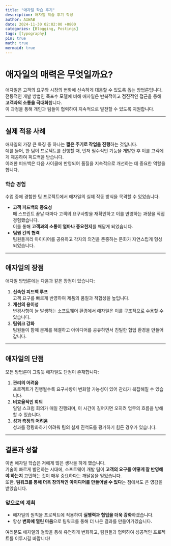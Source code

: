 ```yaml
---
title: "애자일 학습 후기"
description: 애자일 학습 후기 작성
author: AIWAB
date: 2024-11-30 02:02:00 +0800
categories: [Blogging, Postings]
tags: [typography]
pin: true
math: true
mermaid: true
---
```

# 애자일의 매력은 무엇일까요?

애자일은 고객의 요구와 시장의 변화에 신속하게 대응할 수 있도록 돕는 방법론입니다.  
전통적인 개발 방법인 폭포수 모델에 비해 애자일은 반복적이고 점진적인 접근을 통해 **고객과의 소통을 극대화**합니다.  
이 과정을 통해 개인과 팀들이 협력하여 지속적으로 발전할 수 있도록 지원합니다.

---

## 실제 적용 사례

애자일의 가장 큰 특징 중 하나는 **짧은 주기로 작업을 진행**하는 것입니다.  
예를 들어, 한 팀이 프로젝트를 진행할 때, 먼저 필수적인 기능을 개발한 후 이를 고객에게 제공하여 피드백을 받습니다.  
이러한 피드백은 다음 사이클에 반영되어 품질을 지속적으로 개선하는 데 중요한 역할을 합니다.  

### 학습 경험
수업 중에 경험한 팀 프로젝트에서 애자일의 실제 작동 방식을 목격할 수 있었습니다.

- **고객 피드백의 중요성**  
  매 스프린트 끝날 때마다 고객의 요구사항을 재확인하고 이를 반영하는 과정을 직접 경험했습니다.  
  이를 통해 **고객과의 소통이 얼마나 중요한지**를 깨닫게 되었습니다.
- **팀원 간의 협력**  
  팀원들끼리 아이디어를 공유하고 각자의 의견을 존중하는 문화가 자연스럽게 형성되었습니다.

---

## 애자일의 장점

애자일 방법론에는 다음과 같은 장점이 있습니다:

1. **신속한 피드백 루프**  
   고객 요구를 빠르게 반영하여 제품의 품질과 적합성을 높입니다.
2. **개선의 용이성**  
   변경사항이 늘 발생하는 소프트웨어 환경에서 애자일은 이를 구조적으로 수용할 수 있습니다.
3. **팀워크 강화**  
   팀원들이 함께 문제를 해결하고 아이디어를 공유하면서 친밀한 협업 환경을 만들어갑니다.

---

## 애자일의 단점

모든 방법론이 그렇듯 애자일도 단점이 존재합니다:

1. **관리의 어려움**  
   프로젝트가 진행될수록 요구사항이 변화할 가능성이 있어 관리가 복잡해질 수 있습니다.
2. **비효율적인 회의**  
   일일 스크럼 회의가 매일 진행되며, 이 시간이 길어지면 오히려 업무의 흐름을 방해할 수 있습니다.
3. **성과 측정의 어려움**  
   성과를 정량화하기 어려워 팀의 실제 진척도를 평가하기 힘든 경우가 있습니다.

---

## 결론과 성찰

이번 애자일 학습은 저에게 많은 생각을 하게 했습니다.  
기술이 빠르게 발전하는 시대에, 소프트웨어 개발 팀이 **고객의 요구를 어떻게 잘 반영해야 하는지** 고민하는 것이 매우 중요하다는 깨달음을 얻었습니다.  
또한, **팀워크를 통해 더욱 창의적인 아이디어를 만들어낼 수 있다**는 점에서도 큰 영감을 받았습니다.

### 앞으로의 계획
- 애자일의 원칙을 프로젝트에 적용하여 **실행력과 협업을 더욱 강화**하겠습니다.
- 항상 **변화에 열린 마음**으로 팀워크를 통해 더 나은 결과를 만들어가겠습니다.

여러분도 애자일의 철학을 통해 유연하게 변화하고, 팀원들과 협력하여 성공적인 프로젝트를 이루시길 바랍니다!
